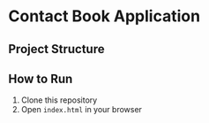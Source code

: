 # Contact Book Application

## Project Structure

## How to Run
1. Clone this repository
2. Open `index.html` in your browser

